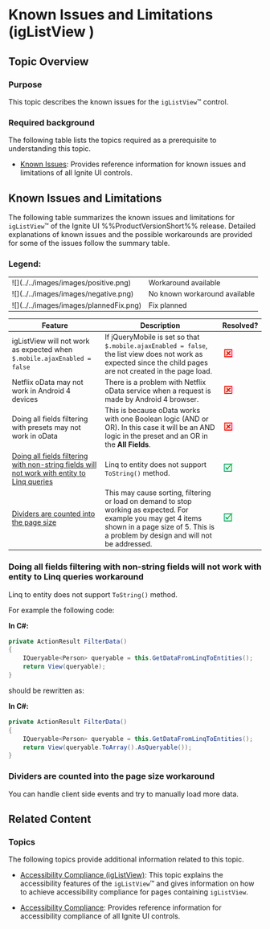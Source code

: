﻿<!--
|metadata|
{
    "fileName": "iglistview-known-issues",
    "controlName": "igListView",
    "tags": ["Known Issues"]
}
|metadata|
-->

# Known Issues and Limitations (igListView )

## Topic Overview

### Purpose

This topic describes the known issues for the `igListView`™ control.

### Required background

The following table lists the topics required as a prerequisite to understanding this topic.

- [Known Issues](Known-Issues-Revision-History.html): Provides reference information for known issues and limitations of all Ignite UI controls.


## Known Issues and Limitations

The following table summarizes the known issues and limitations for `igListView`™ of the Ignite UI %%ProductVersionShort%% release. Detailed explanations of known issues and the possible workarounds are provided for some of the issues follow the summary table.

### Legend:
<table class="table">
	<tbody>
        <tr>
            <td>
![](../../images/images/positive.png)
			</td>
            <td>
Workaround available
			</td>
        </tr>
        <tr>
            <td>
![](../../images/images/negative.png)
			</td>
            <td>
No known workaround available
			</td>
        </tr>
        <tr>
            <td>
![](../../images/images/plannedFix.png)
            </td>
            <td>
Fix planned
			</td>
        </tr>
    </tbody>
</table>


Feature | Description | Resolved?
---|---|---
igListView will not work as expected when `$.mobile.ajaxEnabled = false` | If jQueryMobile is set so that `$.mobile.ajaxEnabled = false`, the list view does not work as expected since the child pages are not created in the page load. | ![](../../images/images/negative.png)
[]()Netflix oData may not work in Android 4 devices | There is a problem with Netflix oData service when a request is made by Android 4 browser. | ![](../../images/images/negative.png)
[]()Doing all fields filtering with presets may not work in oData | This is because oData works with one Boolean logic (AND or OR). In this case it will be an AND logic in the preset and an OR in the **All Fields**. | ![](../../images/images/negative.png)
[Doing all fields filtering with non-string fields will not work with entity to Linq queries](#linq) | Linq to entity does not support `ToString()` method. | ![](../../images/images/positive.png)
[Dividers are counted into the page size](#dividers) | This may cause sorting, filtering or load on demand to stop working as expected. For example you may get 4 items shown in a page size of 5. This is a problem by design and will not be addressed. | ![](../../images/images/positive.png)




### <a id="linq"></a> Doing all fields filtering with non-string fields will not work with entity to Linq queries workaround

Linq to entity does not support `ToString()` method.

For example the following code:

**In C#:**

```csharp
private ActionResult FilterData()
{
    IQueryable<Person> queryable = this.GetDataFromLinqToEntities();
    return View(queryable);
}
```

should be rewritten as:

**In C#:**

```csharp
private ActionResult FilterData()
{
    IQueryable<Person> queryable = this.GetDataFromLinqToEntities();
    return View(queryable.ToArray().AsQueryable());
}
```

### <a id="dividers"></a> Dividers are counted into the page size workaround

You can handle client side events and try to manually load more data.




## <a id="related-content"></a> Related Content

### <a id="topics"></a> Topics


The following topics provide additional information related to this topic.

- [Accessibility Compliance (igListView)](igListView-Accessibility-Compliance.html): This topic explains the accessibility features of the `igListView`™ and gives information on how to achieve accessibility compliance for pages containing `igListView`.

- [Accessibility Compliance](Accessibility-Compliance.html): Provides reference information for accessibility compliance of all Ignite UI controls.





 

 


